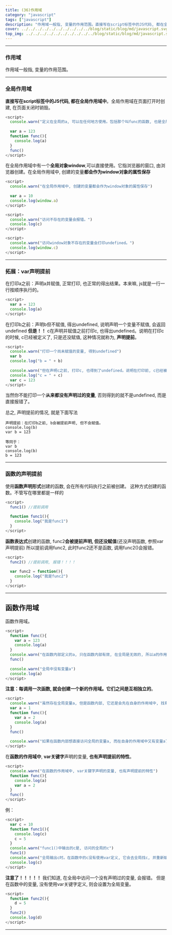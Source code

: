 ```yaml
---
title: (36)作用域
category: "javascript"
tags: ["javascript"]
description: "作用域一般指, 变量的作用范围。直接写在script标签中的JS代码, 都在全局作用域中。"
cover: ../../../../../../../../../../blog/static/blog/md/javascript.svg
top_img: ../../../../../../../../../../blog/static/blog/md/javascript.svg
---
```


***

### 作用域

作用域一般指, 变量的作用范围。

***

### 全局作用域

**直接写在script标签中的JS代码, 都在全局作用域中**。全局作用域在页面打开时创建, 在页面关闭时销毁。


```js js
<script>
  console.warn("定义在全局的a, 可以在任何地方使用。包括那个叫func的函数, 也是全局函数。")
  
  var a = 123
  function func(){
    console.log(a)
  }
  func()
</script>
```


在全局作用域中有一个**全局对象window**,可以直接使用。它指浏览器的窗口, 由浏览器创建。在全局作用域中, 创建的变量**都会作为window对象的属性保存**


```js js
<script>
  console.warn("在全局作用域中, 创建的变量都会作为window对象的属性保存")
  
  var a = 10
  console.log(window.a)
</script>

<script>
  console.warn("访问不存在的变量会报错。")
  console.log(c)
</script>

<script>
  console.warn("访问window对象不存在的变量会打印undefined。")
  console.log(window.c)
</script>
```


***

### 拓展：var声明提前

在打印a之前：声明a并赋值, 正常打印, 也正常的得出结果。本来嘛, js就是一行一行按顺序执行的。

```js js
<script>
  var a = 123
  console.log(a)
</script>
```

在打印b之前：声明b但不赋值, 得出undefined, 说明声明一个变量不赋值, 会返回undefined
**但是！！** c在声明并赋值之前打印c, 也得出undefined。说明在打印c的时候, c已经被定义了, 只是还没赋值, 这种情况就称为, **声明提前**。

```js js
<script>
  console.warn("打印一个尚未赋值的变量, 得到undefined")
  var b
  console.log("b = " + b)
  
  console.warn("但在声明c之前, 打印c, 也得到了undefined。说明在打印前, c已经被定义了, 只是还没赋值, 这种情况就称为, 声明提前")
  console.log("c = " + c)
  var c = 123
</script>
```

当然你不能打印一个**从来都没有声明过的变量**, 否则得到的就不是undefined, 而是直接报错了。

总之, 声明提前的情况, 就是下面写法


    声明提前：在打印b之前, b会被提前声明, 但不会赋值。
    console.log(b)
    var b = 123
    
    等同于：
    var b
    console.log(b)
    b = 123

***

### 函数的声明提前

使用**函数声明形式**创建的函数, 会在所有代码执行之前被创建。
这种方式创建的函数。不管写在哪里都是一样的

```js js
<script>
  func1() //提前调用
          
  function func1(){
    console.log("我是func1")
  }
</script>
```

**函数表达式**创建的函数, func2**会被提前声明, 但还没赋值**(还没声明函数, 参照var声明提前)
所以提前调用func2, 此时func2还不是函数, 调用func2()会报错。

```js js
<script>
  func2() //提前调用, 报错！！！！
          
  var func2 = function(){
    console.log("我是func2")
  }
</script>
```


***

## 函数作用域

函数作用域。

```js js
<script>
  function func(){
    var a = 123
    console.log(a) 
  }
  console.warn("在函数内部定义的a, 只在函数内部有效, 在全局是无效的, 所以a的作用域, 只在func函数的内部")
  func()
  
  console.warn("全局中没有变量a")
  console.log(a) 
</script>
```

**注意：每调用一次函数, 就会创建一个新的作用域。它们之间是互相独立的**。

```js js
<script>
  console.warn("虽然存在全局变量a, 但是函数内部, 它还是会先在自身的作用域中, 找有没有变量a, 有就直接使用, 没有才会去找全局。")
  var a = 1
  function func(){
    var a = 2
    console.log(a) 
  }
  func() 
  
  console.warn("如果在函数内部想直接访问全局的变量a, 而在自身的作用域中又有变量a了, 可以通过window对象访问, console.log(window.a)")
</script>
```

在**函数的作用域中**, **var关键字**声明的变量, **也有声明提前的特性**。


```js js
<script>
  console.warn("在函数的作用域中, var关键字声明的变量, 也有声明提前的特性")
  function func(){
    console.log(a) 
    var a = 2
  }
  func()
</script>
```

例：

```js js
<script>
  var c = 10
  function func1(){
    console.log(c)
    c = 5
  }
  console.warn("func1()中输出的c是, 访问的全局的c")
  func1()
  console.warn("全局输出c时。在函数中的c没有使用var定义, 它会去全局找c, 并重新赋值。")
  console.log(c)
</script>
```

**注意了！！！！！**
我们知道, 在全局中访问一个没有声明过的变量, 会报错。
但是在函数中的变量, 没有使用var关键字定义, 则会设置为全局变量。

```js js
<script>
  function func2(){
    d = 5
  }
  func2()
  console.log(d)
</script>
```

***

